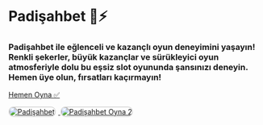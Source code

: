 <h1>Padişahbet 🍭⚡️</h1>
<h3>Padişahbet ile eğlenceli ve kazançlı oyun deneyimini yaşayın! Renkli şekerler, büyük kazançlar ve sürükleyici oyun atmosferiyle dolu bu eşsiz slot oyununda şansınızı deneyin. Hemen üye olun, fırsatları kaçırmayın!</h3>

<p>
    <a href="https://denemebonusuu.site/">Hemen Oyna ✅</a>
</p>

<a href="https://denemebonusuu.site/" title="Padişahbet Oyna">
    <img src="https://i.ibb.co/YjtLwQ8/cats.jpg" alt="Padişahbet" style="max-width: 48%; border: 2px solid #ddd; border-radius: 10px; margin-right: 1%;">
</a>
<a href="https://denemebonusuu.site/" title="Padişahbet Giriş">
    <img src="https://i.ibb.co/VHdrjnQ/df.jpg" alt="Padişahbet Oyna 2" style="max-width: 48%; border: 2px solid #ddd; border-radius: 10px;">
</a>
